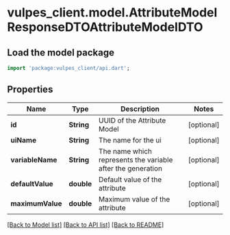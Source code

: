 # vulpes_client.model.AttributeModelResponseDTOAttributeModelDTO

## Load the model package
```dart
import 'package:vulpes_client/api.dart';
```

## Properties
Name | Type | Description | Notes
------------ | ------------- | ------------- | -------------
**id** | **String** | UUID of the Attribute Model | [optional] 
**uiName** | **String** | The name for the ui | [optional] 
**variableName** | **String** | The name which represents the variable after the generation | [optional] 
**defaultValue** | **double** | Default value of the attribute | [optional] 
**maximumValue** | **double** | Maximum value of the attribute | [optional] 

[[Back to Model list]](../README.md#documentation-for-models) [[Back to API list]](../README.md#documentation-for-api-endpoints) [[Back to README]](../README.md)


